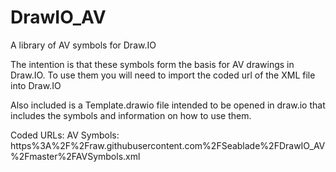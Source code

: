# DrawIO_AV
A library of AV symbols for Draw.IO

The intention is that these symbols form the basis for AV drawings in Draw.IO.  To use them you will need to import the coded url of the XML file into Draw.IO

Also included is a Template.drawio file intended to be opened in draw.io that includes the symbols and information on how to use them.

Coded URLs:
AV Symbols: https%3A%2F%2Fraw.githubusercontent.com%2FSeablade%2FDrawIO_AV%2Fmaster%2FAVSymbols.xml
